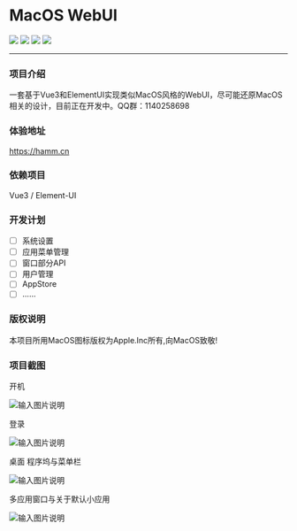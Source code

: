 # MacOS WebUI

<a href="https://gitee.com/hamm/mac-ui/stargazers" target="_blank"><img src="https://svg.hamm.cn/gitee.svg?type=star&user=hamm&project=mac-ui"/></a>
<a href="https://gitee.com/hamm/mac-ui/members" target="_blank"><img src="https://svg.hamm.cn/gitee.svg?type=fork&user=hamm&project=mac-ui"/></a>
<img src="https://svg.hamm.cn/badge.svg?key=Vue&value=3.0"/>
<img src="https://svg.hamm.cn/badge.svg?key=ElementUI&value=Pro"/>

---

### 项目介绍
一套基于Vue3和ElementUI实现类似MacOS风格的WebUI，尽可能还原MacOS相关的设计，目前正在开发中。QQ群：1140258698

### 体验地址

<a href="https://hamm.cn" target="_blank">https://hamm.cn</a>

### 依赖项目

Vue3 / Element-UI

### 开发计划

- [ ] 系统设置
- [ ] 应用菜单管理
- [ ] 窗口部分API
- [ ] 用户管理
- [ ] AppStore
- [ ] ......

### 版权说明

本项目所用MacOS图标版权为Apple.Inc所有,向MacOS致敬!

### 项目截图

开机

![输入图片说明](https://images.gitee.com/uploads/images/2021/0810/225403_a559d22c_145025.png "屏幕截图.png")

登录

![输入图片说明](https://images.gitee.com/uploads/images/2021/0810/225440_bdbeb7db_145025.png "屏幕截图.png")

桌面 程序坞与菜单栏 

![输入图片说明](https://images.gitee.com/uploads/images/2021/0810/225542_b94d8e5f_145025.png "屏幕截图.png")

多应用窗口与关于默认小应用

![输入图片说明](https://images.gitee.com/uploads/images/2021/0810/225651_d04de36c_145025.png "屏幕截图.png")


